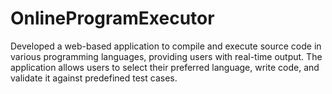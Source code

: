 # OnlineProgramExecutor
Developed a web-based application to compile and execute source code in various programming languages, providing users with real-time output. The application allows users to select their preferred language, write code, and validate it against predefined test cases. 

